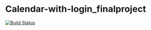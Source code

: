 # Calendar-with-login_finalproject

[![Build Status](https://travis-ci.com/nt27web/statistical-calculator.svg?branch=main)](https://travis-ci.com/github/nt27web/statistical-calculator)